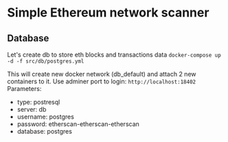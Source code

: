 # Simple Ethereum network scanner

## Database

Let's create db to store eth blocks and transactions data
`docker-compose up -d -f src/db/postgres.yml`

This will create new docker network (db_default) and attach 2 new containers to it. Use adminer port to login: `http://localhost:18402`
Parameters:

* type: postresql
* server: db
* username: postgres
* password: etherscan-etherscan-etherscan
* database: postgres